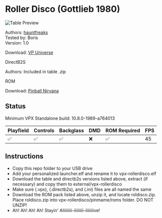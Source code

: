# Roller Disco (Gottlieb 1980)

![Table Preview](../../vpx-rollerdisco.png)

Authors: [hauntfreaks](https://vpuniverse.com/profile/5216-hauntfreaks/)  
Tested by: Boris  
Version: 1.0

Download: [VP Universe](https://vpuniverse.com/files/file/6288-roller-disco-gottlieb-1980/)

DirectB2S

Authors: Included in table .zip

ROM

Download: [Pinball Nirvana](https://pinballnirvana.com/forums/resources/new-fixed-roms-for-vpinmame-v3-6-0-963-beta.8379/)

## Status 

Minimum VPX Standalone build: 10.8.0-1989-a764013

| Playfield | Controls | Backglass | DMD | ROM Required | FPS | 
|-----------|----------|-----------|-----|--------------|-----|
| :white_check_mark: | :white_check_mark: | :white_check_mark: | :x: | :white_check_mark: | 45 |

## Instructions

- Copy this repo folder to your USB drive
- Add your personalized launcher.elf and rename it to vpx-rollerdisco.elf
- Download the table and directb2s versions listed above, extract (if necessary) and copy them to external/vpx-rollerdisco
- Make sure (.vpx), (.directb2s), and (.ini) files are all named the same
- Download the ROM pack listed above, unzip it, and locate roldisco.zip. Place roldisco.zip into vpx-rollerdisco/pinmame/roms folder. DO NOT UNZIP!
- Ah! Ah! Ah! Ah! Stayin' Aliiiiiiii-iiiiiiiii-iiiiiiiive!
